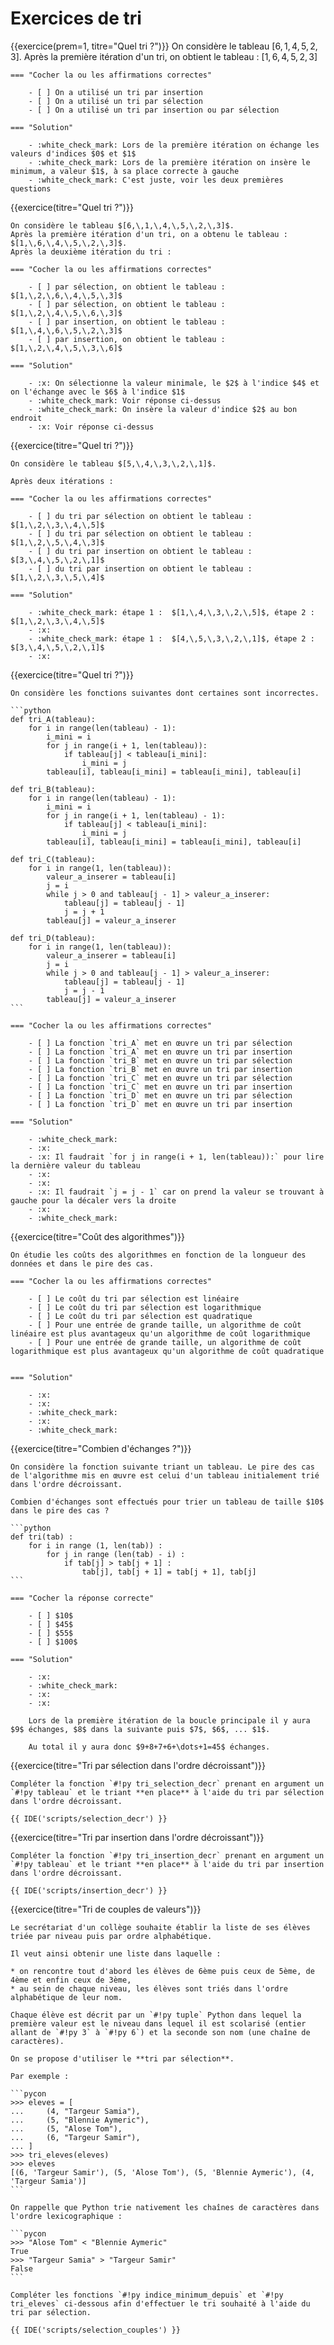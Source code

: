 # Exercices de tri

{{exercice(prem=1, titre="Quel tri ?")}}
    On considère le tableau $[6,\,1,\,4,\,5,\,2,\,3]$.
    Après la première itération d'un tri, on obtient le tableau : $[1,\,6,\,4,\,5,\,2,\,3]$

    === "Cocher la ou les affirmations correctes"

        - [ ] On a utilisé un tri par insertion
        - [ ] On a utilisé un tri par sélection
        - [ ] On a utilisé un tri par insertion ou par sélection

    === "Solution"

        - :white_check_mark: Lors de la première itération on échange les valeurs d'indices $0$ et $1$
        - :white_check_mark: Lors de la première itération on insère le minimum, a valeur $1$, à sa place correcte à gauche
        - :white_check_mark: C'est juste, voir les deux premières questions

{{exercice(titre="Quel tri ?")}}

    On considère le tableau $[6,\,1,\,4,\,5,\,2,\,3]$.
    Après la première itération d'un tri, on a obtenu le tableau : $[1,\,6,\,4,\,5,\,2,\,3]$.
    Après la deuxième itération du tri :

    === "Cocher la ou les affirmations correctes"

        - [ ] par sélection, on obtient le tableau : $[1,\,2,\,6,\,4,\,5,\,3]$
        - [ ] par sélection, on obtient le tableau : $[1,\,2,\,4,\,5,\,6,\,3]$
        - [ ] par insertion, on obtient le tableau : $[1,\,4,\,6,\,5,\,2,\,3]$
        - [ ] par insertion, on obtient le tableau : $[1,\,2,\,4,\,5,\,3,\,6]$

    === "Solution"

        - :x: On sélectionne la valeur minimale, le $2$ à l'indice $4$ et on l'échange avec le $6$ à l'indice $1$
        - :white_check_mark: Voir réponse ci-dessus
        - :white_check_mark: On insère la valeur d'indice $2$ au bon endroit
        - :x: Voir réponse ci-dessus

{{exercice(titre="Quel tri ?")}}

    On considère le tableau $[5,\,4,\,3,\,2,\,1]$.

    Après deux itérations :

    === "Cocher la ou les affirmations correctes"

        - [ ] du tri par sélection on obtient le tableau : $[1,\,2,\,3,\,4,\,5]$
        - [ ] du tri par sélection on obtient le tableau : $[1,\,2,\,5,\,4,\,3]$
        - [ ] du tri par insertion on obtient le tableau : $[3,\,4,\,5,\,2,\,1]$
        - [ ] du tri par insertion on obtient le tableau : $[1,\,2,\,3,\,5,\,4]$

    === "Solution"

        - :white_check_mark: étape 1 :  $[1,\,4,\,3,\,2,\,5]$, étape 2 :  $[1,\,2,\,3,\,4,\,5]$
        - :x:
        - :white_check_mark: étape 1 :  $[4,\,5,\,3,\,2,\,1]$, étape 2 :  $[3,\,4,\,5,\,2,\,1]$
        - :x:

{{exercice(titre="Quel tri ?")}}

    On considère les fonctions suivantes dont certaines sont incorrectes.

    ```python
    def tri_A(tableau):
        for i in range(len(tableau) - 1):
            i_mini = i
            for j in range(i + 1, len(tableau)):
                if tableau[j] < tableau[i_mini]:
                    i_mini = j
            tableau[i], tableau[i_mini] = tableau[i_mini], tableau[i]

    def tri_B(tableau):
        for i in range(len(tableau) - 1):
            i_mini = i
            for j in range(i + 1, len(tableau) - 1):
                if tableau[j] < tableau[i_mini]:
                    i_mini = j
            tableau[i], tableau[i_mini] = tableau[i_mini], tableau[i]

    def tri_C(tableau):
        for i in range(1, len(tableau)):
            valeur_a_inserer = tableau[i]
            j = i
            while j > 0 and tableau[j - 1] > valeur_a_inserer:
                tableau[j] = tableau[j - 1]
                j = j + 1 
            tableau[j] = valeur_a_inserer

    def tri_D(tableau):
        for i in range(1, len(tableau)):
            valeur_a_inserer = tableau[i]
            j = i
            while j > 0 and tableau[j - 1] > valeur_a_inserer:
                tableau[j] = tableau[j - 1]
                j = j - 1
            tableau[j] = valeur_a_inserer
    ```

    === "Cocher la ou les affirmations correctes"

        - [ ] La fonction `tri_A` met en œuvre un tri par sélection
        - [ ] La fonction `tri_A` met en œuvre un tri par insertion
        - [ ] La fonction `tri_B` met en œuvre un tri par sélection
        - [ ] La fonction `tri_B` met en œuvre un tri par insertion
        - [ ] La fonction `tri_C` met en œuvre un tri par sélection
        - [ ] La fonction `tri_C` met en œuvre un tri par insertion
        - [ ] La fonction `tri_D` met en œuvre un tri par sélection
        - [ ] La fonction `tri_D` met en œuvre un tri par insertion

    === "Solution"

        - :white_check_mark:
        - :x:
        - :x: Il faudrait `for j in range(i + 1, len(tableau)):` pour lire la dernière valeur du tableau
        - :x:
        - :x:
        - :x: Il faudrait `j = j - 1` car on prend la valeur se trouvant à gauche pour la décaler vers la droite
        - :x:
        - :white_check_mark:


{{exercice(titre="Coût des algorithmes")}}

    On étudie les coûts des algorithmes en fonction de la longueur des données et dans le pire des cas.

    === "Cocher la ou les affirmations correctes"

        - [ ] Le coût du tri par sélection est linéaire
        - [ ] Le coût du tri par sélection est logarithmique
        - [ ] Le coût du tri par sélection est quadratique
        - [ ] Pour une entrée de grande taille, un algorithme de coût linéaire est plus avantageux qu'un algorithme de coût logarithmique
        - [ ] Pour une entrée de grande taille, un algorithme de coût logarithmique est plus avantageux qu'un algorithme de coût quadratique


    === "Solution"

        - :x:
        - :x:
        - :white_check_mark:
        - :x:
        - :white_check_mark:

{{exercice(titre="Combien d'échanges ?")}}

    On considère la fonction suivante triant un tableau. Le pire des cas de l'algorithme mis en œuvre est celui d'un tableau initialement trié dans l'ordre décroissant.

    Combien d'échanges sont effectués pour trier un tableau de taille $10$ dans le pire des cas ?

    ```python
    def tri(tab) :
        for i in range (1, len(tab)) :
            for j in range (len(tab) - i) :
                if tab[j] > tab[j + 1] :
                    tab[j], tab[j + 1] = tab[j + 1], tab[j]
    ```

    === "Cocher la réponse correcte"

        - [ ] $10$
        - [ ] $45$
        - [ ] $55$
        - [ ] $100$

    === "Solution"

        - :x:
        - :white_check_mark:
        - :x:
        - :x:

        Lors de la première itération de la boucle principale il y aura $9$ échanges, $8$ dans la suivante puis $7$, $6$, ... $1$.

        Au total il y aura donc $9+8+7+6+\dots+1=45$ échanges.

{{exercice(titre="Tri par sélection dans l'ordre décroissant")}}

    Compléter la fonction `#!py tri_selection_decr` prenant en argument un `#!py tableau` et le triant **en place** à l'aide du tri par sélection dans l'ordre décroissant.

    {{ IDE('scripts/selection_decr') }}


{{exercice(titre="Tri par insertion dans l'ordre décroissant")}}

    Compléter la fonction `#!py tri_insertion_decr` prenant en argument un `#!py tableau` et le triant **en place** à l'aide du tri par insertion dans l'ordre décroissant.

    {{ IDE('scripts/insertion_decr') }}


{{exercice(titre="Tri de couples de valeurs")}}

    Le secrétariat d'un collège souhaite établir la liste de ses élèves triée par niveau puis par ordre alphabétique.

    Il veut ainsi obtenir une liste dans laquelle :

    * on rencontre tout d'abord les élèves de 6ème puis ceux de 5ème, de 4ème et enfin ceux de 3ème,
    * au sein de chaque niveau, les élèves sont triés dans l'ordre alphabétique de leur nom.

    Chaque élève est décrit par un `#!py tuple` Python dans lequel la première valeur est le niveau dans lequel il est scolarisé (entier allant de `#!py 3` à `#!py 6`) et la seconde son nom (une chaîne de caractères).

    On se propose d'utiliser le **tri par sélection**.

    Par exemple :

    ```pycon
    >>> eleves = [
    ...     (4, "Targeur Samia"),
    ...     (5, "Blennie Aymeric"),
    ...     (5, "Alose Tom"),
    ...     (6, "Targeur Samir"),
    ... ]
    >>> tri_eleves(eleves)
    >>> eleves
    [(6, 'Targeur Samir'), (5, 'Alose Tom'), (5, 'Blennie Aymeric'), (4, 'Targeur Samia')]
    ```

    On rappelle que Python trie nativement les chaînes de caractères dans l'ordre lexicographique :

    ```pycon
    >>> "Alose Tom" < "Blennie Aymeric"
    True
    >>> "Targeur Samia" > "Targeur Samir"
    False
    ```

    Compléter les fonctions `#!py indice_minimum_depuis` et `#!py tri_eleves` ci-dessous afin d'effectuer le tri souhaité à l'aide du tri par sélection.

    {{ IDE('scripts/selection_couples') }}

